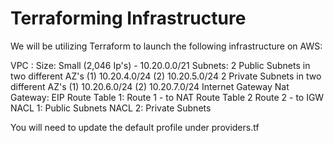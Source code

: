 ﻿# Terraforming Infrastructure

We will be utilizing Terraform to launch the following infrastructure on AWS:


VPC :
    Size: Small (2,046 Ip's) - 10.20.0.0/21
Subnets:
    2 Public Subnets in two different AZ's
        (1) 10.20.4.0/24
        (2) 10.20.5.0/24
    2 Private Subnets in two different AZ's
        (1) 10.20.6.0/24
        (2) 10.20.7.0/24
Internet Gateway
Nat Gateway:
    EIP
Route Table 1:
    Route 1 - to NAT
Route Table 2
    Route 2 - to IGW
NACL 1:
    Public Subnets
NACL 2:
    Private Subnets

You will need to update the default profile under providers.tf

